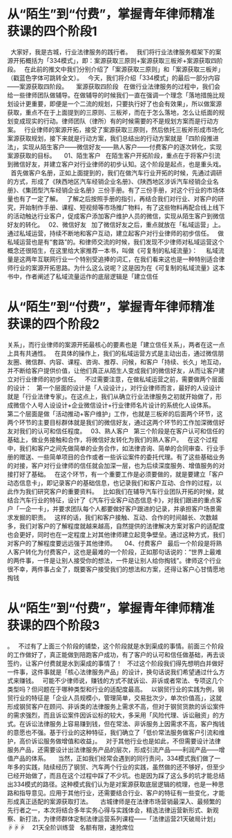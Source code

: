 # 从“陌生”到“付费”，掌握青年律师精准获课的四个阶段1


 
大家好，我是古城，行业法律服务的践行者。
 
我们将行业法律服务框架下的案源开拓概括为「334模式」，即：案源获取三原则+案源获取三板斧+案源获取四阶段。
 
在此前的推文中我们分别介绍了「案源获取三原则」和「案源获取三板斧」（戳蓝色字体可跳转全文）。
 
今天，我们将介绍「334模式」的最后一部分内容——案源获取四阶段。
 
 
案源获取四阶段
 
在做行业法律服务的过程中，我们会给一些律师团队做辅导。在做辅导的时候我们一直在强调一个理念「落地措施比规划设计更重要，即便是一个二流的规划，只要执行好了也会有效果」，所以做案源获取，重点不在于上面提到的三原则、三板斧，而在于怎么落地，怎么让纸面的规划变成现实的行动。律师团队（律所）有的时候需要的不是规划方案而是行动方案。
 
行业律师的案源开拓，接受了案源获取三原则，然后依托三板斧形成市场化案源获取规划，接下来就是行动方案，我们总结出的行动方案就是「四阶段推进法」，实现从陌生客户——微信好友——熟人客户——付费客户的逐次转化，实现案源获取的目标。
 
 
01、陌生客户
 
在陌生客户开拓阶段，重点在于将客户引流到微信好友，并建立客户对行业律师的初步认知。这个阶段是起点，也是重头戏。
 
首先做客户名册，正如上面提到的，我们在做汽车行业开拓的时候，先通过调研的方式，形成了《陕西地区汽车经销企业名册》、《陕西地区涉诉汽车经销企业名册》、《集团型汽车经销企业名册》三份手册。有了三份手册，对这个行业的市场体量也有了一定了解。
 
了解之后按照手册的指引，再结合我们对行业、对客户的研究，开始制作手册、课程、短视频等市场推广物料，有了这些物料再配合线上线下的活动触达行业客户，促成客户添加客户维护人员的微信，实现从陌生客户到微信好友的转化。
 
02、微信好友
 
加了微信好友之后，重点就放在「私域运营」上。通过私域运营，持续不断地和客户互动，建立起客户对行业律师的初步信任。
 
做私域运营也是有“套路”的。和律师交流的时候，我们发现不少律师对私域运营这个概念还很陌生，在这里给大家推荐一本书，叫做《可复制的私域流量》：
 
 
私域流量是这两年互联网行业一个特别受追捧的词汇，在我们看来这也是一种特别适合律师行业的案源开拓思路。为什么这么说呢？这是因为在《可复制的私域流量》这本书中，作者阐述了私域流量运作的底层逻辑是「建立信任

# 从“陌生”到“付费”，掌握青年律师精准获课的四个阶段2

关系」，而行业律师的案源开拓最核心的要素也是「建立信任关系」，两者在这一点上具有共通性。
 
在具体的操作上，我们的私域运营方式是主动出击，通过微信朋友圈、微信群、内容、课程、咨询、推荐、问候，和客户「持续、长久」地互动，并不断给客户提供价值，让他们真正从陌生人变成我们的微信好友，从而让客户建立对行业律师的初步信任。
 
不过需要注意，在做私域运营之前，需要做两个层面的设计：
 
第一个层面的设计是「人设设计」，对行业律师而言，最好的人设设计就是「行业法律专家」。在这点上，我们从确立行业法律服务之初就开始做了，形成微信个人号人设设计+企业微信设计+行业律师名片设计的系统化人设体系。
 
第二个层面是做「活动推动+客户维护」工作，也就是三板斧的后面两个环节，这两个环节的主要目标群体就是我们的微信好友，通过这两个环节的工作加深微信好友对我们的认可和信任程度。
 
03、熟人客户
 
第三个阶段是在客户认可和信任的基础上，做业务接触和合作，将微信好友转化为我们的熟人客户。
 
在这个过程中，我们和客户之间先做简单的业务合作，如法律咨询、简单的合同审查、行业手册的赠送、一些简单项目的合作或者一些诉讼案件的委托代理。有了这些基础业务的对接，客户对行业律师的信任就会加深一层，也为后续深度服务、增值服务的对接打好了基础。
 
在这个环节，有一个重要工作是必须要做的，就是要建立「客户动态信息卡」，即记录客户的基础信息，也记录我们和客户互动、合作的过程，以此作为我们研究客户的重要资料。
 
比如我们在辅导汽车行业团队开拓的时候，就结合汽车行业的特征，设计了《汽车行业客户动态信息卡》，对我们跟进的重点客户「一企一卡」，并要求团队每个人都要做好客户跟进的记录，并承担客户场景需求发掘的职责。
 
这样的话，我们和客户接触、互动、合作的时间越长、次数越多，我们对客户的了解程度就越来越高，自然提供的法律解决方案对客户的适配度也会更好，同时也在一定程度上对其他律师建立起竞争壁垒。通过这种方式，我们对客户的了解程度要远远强于其他律师。
 
 
04、付费客户
 
最后一个阶段是将熟人客户转化为付费客户，这也是最难的一个阶段，正如那句话说的：“世界上最难的两件事，一件是让别人接受你的想法，一件是让别人给你掏钱”。律师这个行业很不幸，两件事占全了，既要客户接受我们的想法和方案，还得让客户心甘情愿地掏钱

# 从“陌生”到“付费”，掌握青年律师精准获课的四个阶段3

。
 
不过有了上面三个阶段的铺垫，这个阶段就是水到渠成的事情。前面三个阶段的工作做好了，真正能做到陪跑客户成功，有了客户的认可和信任做基础，再去谈签约，让客户付费就是水到渠成的事情了！
 
不过这个阶段我们得先想明白并做好一件事，这件事就是「核心法律服务产品」的设计，换句话说我们希望通过什么方式来赚钱。
 
可能不少律师说，赚钱的方式不就诉讼、非诉或者常法、专项这几个类型吗？但问题在于哪种类型和行业的适配度最高。
 
以钢贸行业的实践为例，钢贸行业的特征是「企业人员规模小，管理简单，交易批次少，单次价值高」，这就形成钢贸客户在顾问、非诉类的法律服务上需求不高，但对于钢贸货款的诉讼案件的需求强烈，而且诉讼案件因诉讼标的较大，多采用「风险代理、诉讼融资」的方式。在诉讼法律服务上容易赚到钱，但在常法、非诉服务上因需求不高，客户掏钱的意愿也不强。基于行业的这种特征，我们确立了「低价常法服务做客户引流和维护，高价诉讼服务做增值和收益」。
 
对于其他行业也是如此，不但需要设计法律服务产品，还需要设计出法律服务产品的层次，形成引流产品——利润产品——增值产品的体系。
 
 
当然，正如我们经常会遇到的同行责问，334模式我们做了一年多的实践，陆续经历了钢贸、汽车两个行业的实践，虽然做的还不够好，但至少已经开始做了，而且在这个过程中踩了不少坑。也是因为踩了这么多的坑才能总结出334模式的路径。这种模式我们认为是对案源获取底层逻辑的梳理，也是一种思路和指导意见。应用于其他行业，还需要结合行业、客户的特征有一些变化，才能形成真正适配的案源获取打法。
 
 
古城律师是在法律市场营销最深入、最频繁的先行者之一，本次将结合多年实务心得与实践体会，精选法律运营新形式、新观察、新打法，为律师群体定制法律运营系列课程——「法律运营21天破局计划」☟☟☟
 
 21天全阶训练营 
 名额有限，速抢席位 
 
 


